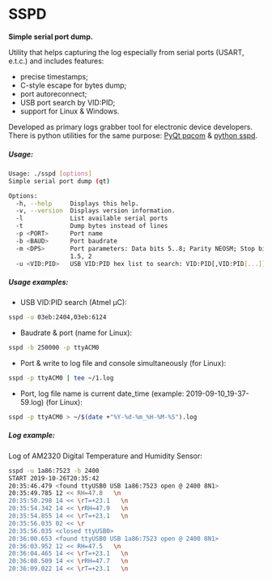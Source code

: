 # SSPD
**Simple serial port dump.**

Utility that helps capturing the log especially from serial ports (USART, e.t.c.) and includes features:
* precise timestamps;
* C-style escape for bytes dump;
* port autoreconnect;
* USB port search by VID:PID;
* support for Linux & Windows.

Developed as primary logs grabber tool for electronic device developers.
There is python utilities for the same purpose: [PyQt pqcom](https://github.com/vika-sonne/pqcom/) & [python sspd](https://github.com/vika-sonne/electronix-python/blob/master/README.md#SSPD).

##### Usage:
```sh
Usage: ./sspd [options]
Simple serial port dump (qt)

Options:
  -h, --help     Displays this help.
  -v, --version  Displays version information.
  -l             List available serial ports
  -t             Dump bytes instead of lines
  -p <PORT>      Port name
  -b <BAUD>      Port baudrate
  -m <DPS>       Port parameters: Data bits 5..8; Parity NEOSM; Stop bits 1,
                 1.5, 2
  -u <VID:PID>   USB VID:PID hex list to search: VID:PID[,VID:PID[...]]
```

##### Usage examples:
* USB VID:PID search (Atmel μC):
```sh
sspd -u 03eb:2404,03eb:6124
```

* Baudrate & port (name for Linux):
```sh
sspd -b 250000 -p ttyACM0
```

* Port & write to log file and console simultaneously (for Linux):
```sh
sspd -p ttyACM0 | tee ~/1.log
```

* Port, log file name is current date_time (example: 2019-09-10_19-37-59.log) (for Linux):
```sh
sspd -p ttyACM0 > ~/$(date +"%Y-%d-%m_%H-%M-%S").log
```

##### Log example:
Log of AM2320 Digital Temperature and Humidity Sensor:
```sh
sspd -u 1a86:7523 -b 2400
START 2019-10-26T20:35:42
20:35:46.479 <found ttyUSB0 USB 1a86:7523 open @ 2400 8N1>
20:35:49.785 12 << RH=47.8   \n
20:35:50.298 14 << \rT=+23.1   \n
20:35:54.342 14 << \rRH=47.9   \n
20:35:54.855 14 << \rT=+23.1   \n
20:35:56.035 02 << \r
20:35:56.035 <closed ttyUSB0>
20:36:00.653 <found ttyUSB0 USB 1a86:7523 open @ 2400 8N1>
20:36:03.952 12 << RH=47.5   \n
20:36:04.465 14 << \rT=+23.1   \n
20:36:08.509 14 << \rRH=47.7   \n
20:36:09.022 14 << \rT=+23.1   \n
```
